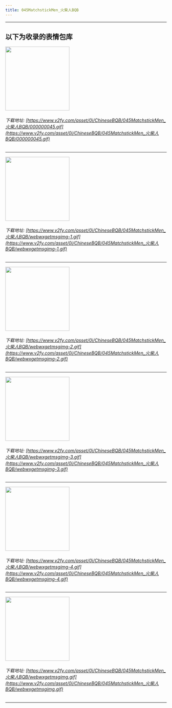 ```yaml
---
title: 045MatchstickMen_火柴人BQB
---
```


------
## 以下为收录的表情包库

<!-- more -->

<img height='200px' style='height:200px;'  src='https://www.v2fy.com/asset/0i/ChineseBQB/045MatchstickMen_火柴人BQB/000000045.gif' data-original='https://www.v2fy.com/asset/0i/ChineseBQB/045MatchstickMen_火柴人BQB/000000045.gif' /><br/><h6>下载地址: [https://www.v2fy.com/asset/0i/ChineseBQB/045MatchstickMen_火柴人BQB/000000045.gif](https://www.v2fy.com/asset/0i/ChineseBQB/045MatchstickMen_火柴人BQB/000000045.gif)</h6><hr/><img height='200px' style='height:200px;'  src='https://www.v2fy.com/asset/0i/ChineseBQB/045MatchstickMen_火柴人BQB/webwxgetmsgimg-1.gif' data-original='https://www.v2fy.com/asset/0i/ChineseBQB/045MatchstickMen_火柴人BQB/webwxgetmsgimg-1.gif' /><br/><h6>下载地址: [https://www.v2fy.com/asset/0i/ChineseBQB/045MatchstickMen_火柴人BQB/webwxgetmsgimg-1.gif](https://www.v2fy.com/asset/0i/ChineseBQB/045MatchstickMen_火柴人BQB/webwxgetmsgimg-1.gif)</h6><hr/><img height='200px' style='height:200px;'  src='https://www.v2fy.com/asset/0i/ChineseBQB/045MatchstickMen_火柴人BQB/webwxgetmsgimg-2.gif' data-original='https://www.v2fy.com/asset/0i/ChineseBQB/045MatchstickMen_火柴人BQB/webwxgetmsgimg-2.gif' /><br/><h6>下载地址: [https://www.v2fy.com/asset/0i/ChineseBQB/045MatchstickMen_火柴人BQB/webwxgetmsgimg-2.gif](https://www.v2fy.com/asset/0i/ChineseBQB/045MatchstickMen_火柴人BQB/webwxgetmsgimg-2.gif)</h6><hr/><img height='200px' style='height:200px;'  src='https://www.v2fy.com/asset/0i/ChineseBQB/045MatchstickMen_火柴人BQB/webwxgetmsgimg-3.gif' data-original='https://www.v2fy.com/asset/0i/ChineseBQB/045MatchstickMen_火柴人BQB/webwxgetmsgimg-3.gif' /><br/><h6>下载地址: [https://www.v2fy.com/asset/0i/ChineseBQB/045MatchstickMen_火柴人BQB/webwxgetmsgimg-3.gif](https://www.v2fy.com/asset/0i/ChineseBQB/045MatchstickMen_火柴人BQB/webwxgetmsgimg-3.gif)</h6><hr/><img height='200px' style='height:200px;'  src='https://www.v2fy.com/asset/0i/ChineseBQB/045MatchstickMen_火柴人BQB/webwxgetmsgimg-4.gif' data-original='https://www.v2fy.com/asset/0i/ChineseBQB/045MatchstickMen_火柴人BQB/webwxgetmsgimg-4.gif' /><br/><h6>下载地址: [https://www.v2fy.com/asset/0i/ChineseBQB/045MatchstickMen_火柴人BQB/webwxgetmsgimg-4.gif](https://www.v2fy.com/asset/0i/ChineseBQB/045MatchstickMen_火柴人BQB/webwxgetmsgimg-4.gif)</h6><hr/><img height='200px' style='height:200px;'  src='https://www.v2fy.com/asset/0i/ChineseBQB/045MatchstickMen_火柴人BQB/webwxgetmsgimg.gif' data-original='https://www.v2fy.com/asset/0i/ChineseBQB/045MatchstickMen_火柴人BQB/webwxgetmsgimg.gif' /><br/><h6>下载地址: [https://www.v2fy.com/asset/0i/ChineseBQB/045MatchstickMen_火柴人BQB/webwxgetmsgimg.gif](https://www.v2fy.com/asset/0i/ChineseBQB/045MatchstickMen_火柴人BQB/webwxgetmsgimg.gif)</h6><hr/>